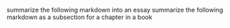 summarize the following markdown into an essay
summarize the following markdown as a subsection for a chapter in a book
